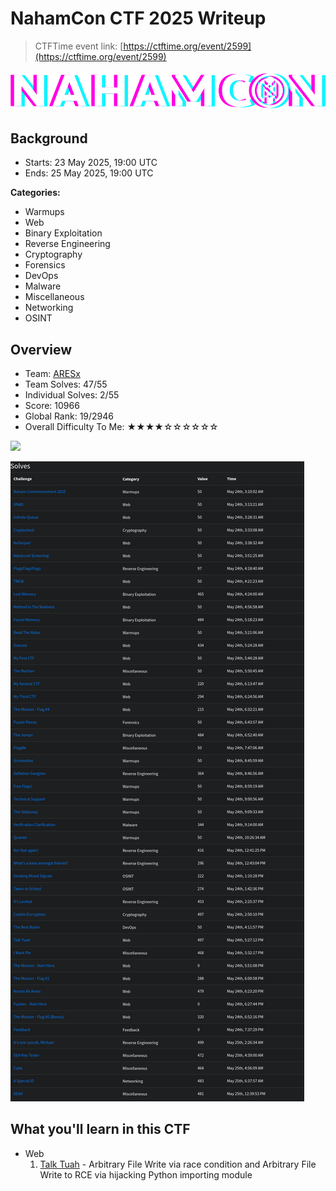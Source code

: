 # NahamCon CTF 2025 Writeup

> CTFTime event link: [https://ctftime.org/event/2599](https://ctftime.org/event/2599)

![](https://github.com/siunam321/CTF-Writeups/blob/main/NahamCon-CTF-2025/images/banner.png)

## Background

- Starts: 23 May 2025, 19:00 UTC
- Ends: 25 May 2025, 19:00 UTC

**Categories:**

- Warmups
- Web
- Binary Exploitation
- Reverse Engineering
- Cryptography
- Forensics
- DevOps
- Malware
- Miscellaneous
- Networking
- OSINT

## Overview

- Team: [ARESx](https://aresxcyber.github.io/)
- Team Solves: 47/55
- Individual Solves: 2/55
- Score: 10966
- Global Rank: 19/2946
- Overall Difficulty To Me: ★★★★☆☆☆☆☆☆

![](https://github.com/siunam321/CTF-Writeups/blob/main/NahamCon-CTF-2025/images/cert.png)

![](https://github.com/siunam321/CTF-Writeups/blob/main/NahamCon-CTF-2025/images/solves.png)

## What you'll learn in this CTF

- Web
    1. [Talk Tuah](https://github.com/siunam321/CTF-Writeups/blob/main/NahamCon-CTF-2025/Web/Talk-Tuah/README.md) - Arbitrary File Write via race condition and Arbitrary File Write to RCE via hijacking Python importing module
